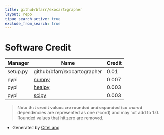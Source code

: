 ```yaml
---
title: github/bfarr/exocartographer
layout: repo
tipue_search_active: true
exclude_from_search: true
---
```

# Software Credit

|Manager|Name|Credit|
|-------|----|------|
|setup.py|github/bfarr/exocartographer|0.01|
|pypi|[numpy](https://www.numpy.org)|0.007|
|pypi|[healpy](http://github.com/healpy)|0.003|
|pypi|[scipy](https://www.scipy.org)|0.003|


> Note that credit values are rounded and expanded (so shared dependencies are represented as one record) and may not add to 1.0. Rounded values that hit zero are removed.


- Generated by [CiteLang](https://github.com/vsoch/citelang)
